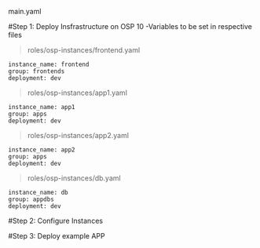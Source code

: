 main.yaml
 
#Step 1: Deploy Insfrastructure on OSP 10
-Variables to be set in respective files

>roles/osp-instances/frontend.yaml
```
instance_name: frontend
group: frontends
deployment: dev
```

>roles/osp-instances/app1.yaml
```
instance_name: app1
group: apps
deployment: dev
```

>roles/osp-instances/app2.yaml
```
instance_name: app2
group: apps
deployment: dev
```

>roles/osp-instances/db.yaml
```
instance_name: db
group: appdbs
deployment: dev
```
#Step 2: Configure Instances 

#Step 3: Deploy example APP
